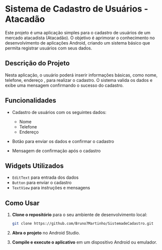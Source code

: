 # Sistema de Cadastro de Usuários - Atacadão

Este projeto é uma aplicação simples para o cadastro de usuários de um mercado atacadista (Atacadão). O objetivo é aprimorar o conhecimento no desenvolvimento de aplicações Android, criando um sistema básico que permita registrar usuários com seus dados.

## Descrição do Projeto

Nesta aplicação, o usuário poderá inserir informações básicas, como nome, telefone, endereço , para realizar o cadastro. O sistema valida os dados e exibe uma mensagem confirmando o sucesso do cadastro.

## Funcionalidades

- Cadastro de usuários com os seguintes dados:
  - Nome
  - Telefone
  - Endereço
    
- Botão para enviar os dados e confirmar o cadastro
- Mensagem de confirmação após o cadastro

## Widgets Utilizados

- `EditText` para entrada dos dados
- `Button` para enviar o cadastro
- `TextView` para instruções e mensagens

## Como Usar

1. **Clone o repositório** para o seu ambiente de desenvolvimento local:
    ```bash
    git clone https://github.com/Bruno7Martinho/SistemadeCadastro.git
    ```

2. **Abra o projeto** no Android Studio.

3. **Compile e execute o aplicativo** em um dispositivo Android ou emulador.
